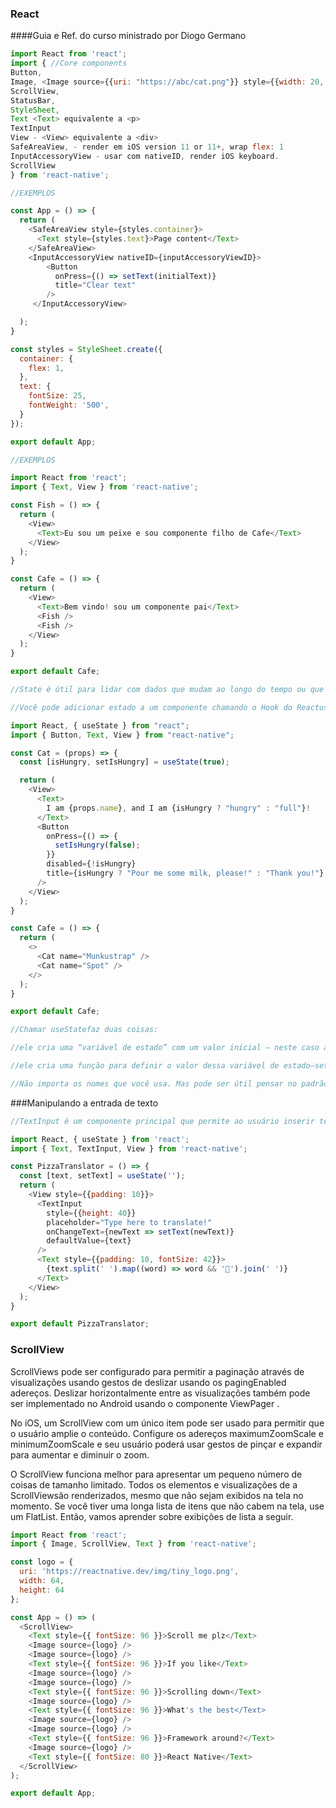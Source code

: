 ### React
####Guia e Ref. do curso ministrado por Diogo Germano
```javascript
import React from 'react';
import { //Core components
Button,
Image, <Image source={{uri: "https://abc/cat.png"}} style={{width: 20, height: 20}} />
ScrollView,
StatusBar,
StyleSheet,
Text <Text> equivalente a <p>
TextInput
View - <View> equivalente a <div>
SafeAreaView, - render em iOS version 11 or 11+, wrap flex: 1
InputAccessoryView - usar com nativeID, render iOS keyboard.
ScrollView
} from 'react-native';

//EXEMPLOS

const App = () => {
  return (
    <SafeAreaView style={styles.container}>
      <Text style={styles.text}>Page content</Text>
    </SafeAreaView>
	<InputAccessoryView nativeID={inputAccessoryViewID}>
        <Button
          onPress={() => setText(initialText)}
          title="Clear text"
        />
     </InputAccessoryView>

  );
}

const styles = StyleSheet.create({
  container: {
    flex: 1,
  },
  text: {
    fontSize: 25,
    fontWeight: '500',
  }
});

export default App;

//EXEMPLOS

import React from 'react';
import { Text, View } from 'react-native';

const Fish = () => {
  return (
    <View>
      <Text>Eu sou um peixe e sou componente filho de Cafe</Text>
    </View>
  );
}

const Cafe = () => {
  return (
    <View>
      <Text>Bem vindo! sou um componente pai</Text>
      <Fish />
      <Fish />
    </View>
  );
}

export default Cafe;

//State é útil para lidar com dados que mudam ao longo do tempo ou que vêm da interação do usuário. State dá memória aos seus componentes!

//Você pode adicionar estado a um componente chamando o Hook do ReactuseState . Um Hook é um tipo de função que permite que você “se conecte” aos recursos do React. Por exemplo, useStateé um Hook que permite adicionar estado aos componentes da função.

import React, { useState } from "react";
import { Button, Text, View } from "react-native";

const Cat = (props) => {
  const [isHungry, setIsHungry] = useState(true);

  return (
    <View>
      <Text>
        I am {props.name}, and I am {isHungry ? "hungry" : "full"}!
      </Text>
      <Button
        onPress={() => {
          setIsHungry(false);
        }}
        disabled={!isHungry}
        title={isHungry ? "Pour me some milk, please!" : "Thank you!"}
      />
    </View>
  );
}

const Cafe = () => {
  return (
    <>
      <Cat name="Munkustrap" />
      <Cat name="Spot" />
    </>
  );
}

export default Cafe;

//Chamar useStatefaz duas coisas:

//ele cria uma “variável de estado” com um valor inicial – neste caso a variável de estado é isHungrye seu valor inicial é true

//ele cria uma função para definir o valor dessa variável de estado—setIsHungry

//Não importa os nomes que você usa. Mas pode ser útil pensar no padrão como [<getter>, <setter>]

```

###Manipulando a entrada de texto

```javascript
//TextInput é um componente principal que permite ao usuário inserir texto. Tem uma onChangeText prop que pega uma função para ser chamada toda vez que o texto muda, e uma onSubmitEditing prop que pega uma função para ser chamada quando o texto é submetido.

import React, { useState } from 'react';
import { Text, TextInput, View } from 'react-native';

const PizzaTranslator = () => {
  const [text, setText] = useState('');
  return (
    <View style={{padding: 10}}>
      <TextInput
        style={{height: 40}}
        placeholder="Type here to translate!"
        onChangeText={newText => setText(newText)}
        defaultValue={text}
      />
      <Text style={{padding: 10, fontSize: 42}}>
        {text.split(' ').map((word) => word && '🍕').join(' ')}
      </Text>
    </View>
  );
}

export default PizzaTranslator;

```

### ScrollView

ScrollViews pode ser configurado para permitir a paginação através de visualizações usando gestos de deslizar usando os pagingEnabled adereços. Deslizar horizontalmente entre as visualizações também pode ser implementado no Android usando o componente ViewPager .

No iOS, um ScrollView com um único item pode ser usado para permitir que o usuário amplie o conteúdo. Configure os adereços maximumZoomScale e minimumZoomScale e seu usuário poderá usar gestos de pinçar e expandir para aumentar e diminuir o zoom.

O ScrollView funciona melhor para apresentar um pequeno número de coisas de tamanho limitado. Todos os elementos e visualizações de a ScrollViewsão renderizados, mesmo que não sejam exibidos na tela no momento. Se você tiver uma longa lista de itens que não cabem na tela, use um FlatList. Então, vamos aprender sobre exibições de lista a seguir.

```javascript
import React from 'react';
import { Image, ScrollView, Text } from 'react-native';

const logo = {
  uri: 'https://reactnative.dev/img/tiny_logo.png',
  width: 64,
  height: 64
};

const App = () => (
  <ScrollView>
    <Text style={{ fontSize: 96 }}>Scroll me plz</Text>
    <Image source={logo} />
    <Image source={logo} />
    <Text style={{ fontSize: 96 }}>If you like</Text>
    <Image source={logo} />
    <Image source={logo} />
    <Text style={{ fontSize: 96 }}>Scrolling down</Text>
    <Image source={logo} />
    <Text style={{ fontSize: 96 }}>What's the best</Text>
    <Image source={logo} />
    <Image source={logo} />
    <Text style={{ fontSize: 96 }}>Framework around?</Text>
    <Image source={logo} />
    <Text style={{ fontSize: 80 }}>React Native</Text>
  </ScrollView>
);

export default App;
```

